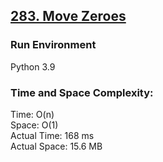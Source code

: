 ## [283. Move Zeroes](https://leetcode.com/problems/move-zeroes/)

### Run Environment
Python 3.9

### Time and Space Complexity:
Time: O(n)  
Space: O(1)  
Actual Time: 168 ms  
Actual Space: 15.6 MB
